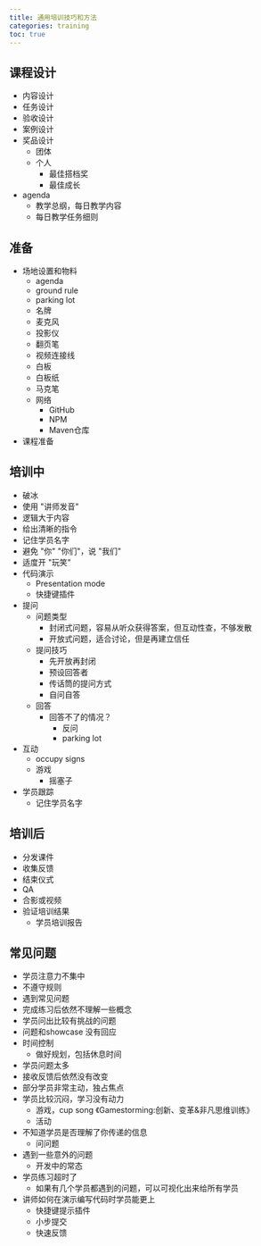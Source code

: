 ```yaml
---
title: 通用培训技巧和方法
categories: training
toc: true
---
```


## 课程设计

- 内容设计
- 任务设计
- 验收设计
- 案例设计
- 奖品设计
    - 团体
    - 个人
        - 最佳搭档奖
        - 最佳成长
- agenda
    - 教学总纲，每日教学内容
    - 每日教学任务细则 

## 准备

- 场地设置和物料
    - agenda 
    - ground rule
    - parking lot
    - 名牌
    - 麦克风
    - 投影仪
    - 翻页笔
    - 视频连接线
    - 白板
    - 白板纸
    - 马克笔
    - 网络
        - GitHub
        - NPM
        - Maven仓库
- 课程准备

## 培训中

- 破冰
- 使用 "讲师发音"
- 逻辑大于内容
- 给出清晰的指令
- 记住学员名字
- 避免 "你" "你们"，说 "我们"
- 适度开 "玩笑"
- 代码演示
    - Presentation mode
    - 快捷键插件
- 提问
    - 问题类型
        - 封闭式问题，容易从听众获得答案，但互动性查，不够发散
        - 开放式问题，适合讨论，但是再建立信任
    - 提问技巧
        - 先开放再封闭
        - 预设回答者
        - 传话筒的提问方式
        - 自问自答
    - 回答
        - 回答不了的情况？
            - 反问
            - parking lot
- 互动
    - occupy signs
    - 游戏
        - 摇塞子
- 学员跟踪
    - 记住学员名字
   
## 培训后

- 分发课件
- 收集反馈
- 结束仪式
- QA
- 合影或视频
- 验证培训结果
    - 学员培训报告
    
## 常见问题

- 学员注意力不集中
- 不遵守规则
- 遇到常见问题
- 完成练习后依然不理解一些概念
- 学员问出比较有挑战的问题
- 问题和showcase 没有回应
- 时间控制
    - 做好规划，包括休息时间
- 学员问题太多
- 接收反馈后依然没有改变
- 部分学员非常主动，独占焦点
- 学员比较沉闷，学习没有动力
    - 游戏，cup song 《Gamestorming:创新、变革&非凡思维训练》
    - 活动
- 不知道学员是否理解了你传递的信息
    - 问问题
- 遇到一些意外的问题
    - 开发中的常态
- 学员练习超时了
    - 如果有几个学员都遇到的问题，可以可视化出来给所有学员
- 讲师如何在演示编写代码时学员能更上
    - 快捷键提示插件
    - 小步提交
    - 快速反馈
